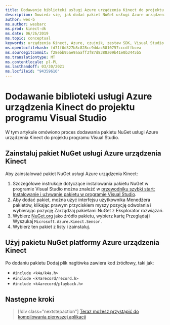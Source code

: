 ```yaml
---
title: Dodawanie biblioteki usługi Azure urządzenia Kinect do projektu programu Visual Studio
description: Dowiedz się, jak dodać pakiet NuGet usługi Azure urządzenia Kinect do projektu programu Visual Studio.
author: wes-b
ms.author: wesbarc
ms.prod: kinect-dk
ms.date: 06/26/2019
ms.topic: conceptual
keywords: urządzenia Kinect, Azure, czujnik, zestaw SDK, Visual Studio 2017, Visual Studio 2019, NuGet
ms.openlocfilehash: fd71f0d327b8c828cc9ddac5810757cccdffbcea
ms.sourcegitcommit: f28ebb95ae9aaaff3f87d8388a09b41e0b3445b5
ms.translationtype: MT
ms.contentlocale: pl-PL
ms.lasthandoff: 03/30/2021
ms.locfileid: "94359616"
---
```

# <a name="add-azure-kinect-library-to-your-visual-studio-project"></a>Dodawanie biblioteki usługi Azure urządzenia Kinect do projektu programu Visual Studio

W tym artykule omówiono proces dodawania pakietu NuGet usługi Azure urządzenia Kinect do projektu programu Visual Studio.

## <a name="install-azure-kinect-nuget-package"></a>Zainstaluj pakiet NuGet usługi Azure urządzenia Kinect

Aby zainstalować pakiet NuGet usługi Azure urządzenia Kinect:

1. Szczegółowe instrukcje dotyczące instalowania pakietu NuGet w programie Visual Studio można znaleźć w [przewodniku szybki start: Instalowanie i używanie pakietu w programie Visual Studio](/nuget/quickstart/install-and-use-a-package-in-visual-studio).
2. Aby dodać pakiet, można użyć interfejsu użytkownika Menedżera pakietów, klikając prawym przyciskiem myszy pozycję odwołania i wybierając pozycję Zarządzaj pakietami NuGet z Eksplorator rozwiązań.
3. Wybierz [NuGet.org](https://www.nuget.org) jako źródło pakietu, wybierz kartę Przeglądaj i Wyszukaj `Microsoft.Azure.Kinect.Sensor` .
4. Wybierz ten pakiet z listy i zainstaluj.

## <a name="use-azure-kinect-nuget-package"></a>Użyj pakietu NuGet platformy Azure urządzenia Kinect

Po dodaniu pakietu Dodaj plik nagłówka zawiera kod źródłowy, taki jak:

- `#include <k4a/k4a.h>`
- `#include <k4arecord/record.h>`
- `#include <k4arecord/playback.h>`

## <a name="next-steps"></a>Następne kroki

> [!div class="nextstepaction"]
>[Teraz możesz przystąpić do kompilowania pierwszej aplikacji](build-first-app.md)